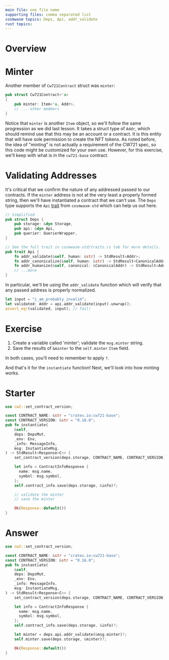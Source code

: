 ```yaml
---
main file: one file name
supporting files: comma separated list
cosmwasm topics: Deps, Api, addr_validate
rust topics:
---
```


# Overview
> 

# Minter
Another member of `Cw721Contract` struct was `minter`:
```rust
pub struct Cw721Contract<'a>
{
    pub minter: Item<'a, Addr>,
    // ... other members
}
```

Notice that `minter` is another `Item` object, so we'll follow the same progression as we did last lesson. It takes a struct type of `Addr`, which should remind use that this may be an account or a contract. It is this entity that will have sole permission to create the NFT tokens. As noted before, the idea of "minting" is not actually a requirement of the CW721 spec, so this code might be customized for your own use. However, for this exercise, we'll keep with what is in the `cw721-base` contract.

# Validating Addresses
It's critical that we confirm the nature of any addressed passed to our contracts. If the `minter` address is not at the very least a properly formed string, then we'll have instantiated a contract that we can't use. The `Deps` type supports the `Api` [trait](https://docs.rs/cosmwasm-std/latest/cosmwasm_std/trait.Api.html)<ExternalLink> from `cosmwasm-std` which can help us out here.
```rust
// Simplified
pub struct Deps {
    pub storage: &dyn Storage,
    pub api: &dyn Api,
    pub querier: QuerierWrapper,
}

// See the full trait in cosmwasm-std/traits.rs tab for more details.
pub trait Api {
    fn addr_validate(&self, human: &str) -> StdResult<Addr>;
    fn addr_canonicalize(&self, human: &str) -> StdResult<CanonicalAddr>;
    fn addr_humanize(&self, canonical: &CanonicalAddr) -> StdResult<Addr>;
    // ...more
}
```

In particular, we'll be using the `addr_validate` function which will verify that any passed address is properly normalized. 
```rust
let input = "i_am_probably_invalid";
let validated: Addr = api.addr_validate(input).unwrap();
assert_eq!(validated, input); // fail!
```

# Exercise

1. Create a variable called 'minter'; validate the `msg.minter` string.
2. Save the results of `&minter` to the `self.minter` `Item` field.

In both cases, you'll need to remember to apply `?`. 

And that's it for the `instantiate` function! Next, we'll look into how minting works.

# Starter
```rust
use cw2::set_contract_version;

const CONTRACT_NAME: &str = "crates.io:cw721-base";
const CONTRACT_VERSION: &str = "0.16.0";
pub fn instantiate(
    &self,
    deps: DepsMut,
    _env: Env,
    _info: MessageInfo,
    msg: InstantiateMsg,
) -> StdResult<Response<C>> {
    set_contract_version(deps.storage, CONTRACT_NAME, CONTRACT_VERSION)?;

    let info = ContractInfoResponse {
      name: msg.name,
      symbol: msg.symbol,
    };
    self.contract_info.save(deps.storage, &info)?;

    // validate the minter
    // save the minter

    Ok(Response::default())
}
```

# Answer
```rust
use cw2::set_contract_version;

const CONTRACT_NAME: &str = "crates.io:cw721-base";
const CONTRACT_VERSION: &str = "0.16.0";
pub fn instantiate(
    &self,
    deps: DepsMut,
    _env: Env,
    _info: MessageInfo,
    msg: InstantiateMsg,
) -> StdResult<Response<C>> {
    set_contract_version(deps.storage, CONTRACT_NAME, CONTRACT_VERSION)?;

    let info = ContractInfoResponse {
      name: msg.name,
      symbol: msg.symbol,
    };
    self.contract_info.save(deps.storage, &info)?;

    let minter = deps.api.addr_validate(&msg.minter)?;
    self.minter.save(deps.storage, &minter)?;

    Ok(Response::default())
}
```